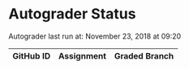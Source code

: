 # Autograder Status
Autograder last run at: November 23, 2018 at 09:20

| GitHub ID | Assignment | Graded Branch |
|-----------|------------|---------------|
